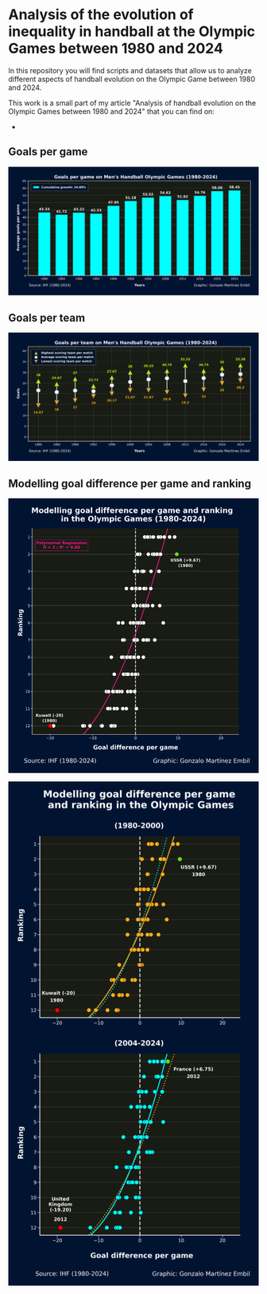 # Analysis of the evolution of inequality in handball at the Olympic Games between 1980 and 2024

In this repository you will find scripts and datasets that allow us to analyze different aspects of handball evolution on the Olympic Game between 1980 and 2024.

This work is a small part of my article "Analysis of handball evolution on the Olympic Games between 1980 and 2024" that you can find on:

*


## Goals per game

![Goals per game](Visuals/Goalspergame_Men'sHandball_OlympicGames_(1980-2024).png)


## Goals per team

![Goals per team](Visuals/Goalsperteam_Men'sHandball_OlympicGames_(1980-2024).png)


## Modelling goal difference per game and ranking

![Modelling goal difference per game and ranking1](Visuals/Modelling_goaldifferencepergame_ranking_OlympicGames(1980-2024).png)

![Modelling goal difference per game and ranking2](Visuals/Modelling_goaldifferencepergame_ranking_OlympicGames.png)
